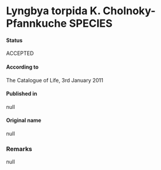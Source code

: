 Lyngbya torpida K. Cholnoky-Pfannkuche SPECIES
=======

#### Status
ACCEPTED

#### According to
The Catalogue of Life, 3rd January 2011

#### Published in
null

#### Original name
null

### Remarks
null